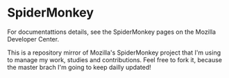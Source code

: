 SpiderMonkey
============
For documentattions details, see the SpiderMonkey pages on the Mozilla Developer Center.

This is a repository mirror of Mozilla's SpiderMonkey project that I'm using to manage my work, studies and contributions. Feel free to fork it, because the master brach I'm going to keep dailly updated!
